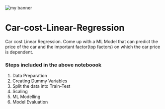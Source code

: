 <img src="https://user-images.githubusercontent.com/68156056/184217667-108a1fa5-59a3-40e9-9e01-a8ce986b5cad.png" alt="my banner">
<h1> Car-cost-Linear-Regression</h1>
Car cost Linear Regression. Come up with a ML Model that can predict the price of the car and the important factor(top factors) on which the car price is dependent.


<h3> Steps included in the above noteboook </h3>
<OL><li>Data Preparation</li>
<li>Creating Dummy Variables</li>
<li>Split the data into Train-Test</li>
<li>Scaling</li>
<li>ML Modelling</li>
<li>Model Evaluation</li></OL>
